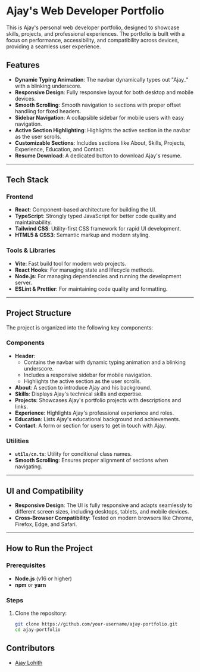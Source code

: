 # Ajay's Web Developer Portfolio

This is Ajay's personal web developer portfolio, designed to showcase skills, projects, and professional experiences. The portfolio is built with a focus on performance, accessibility, and compatibility across devices, providing a seamless user experience.

## Features

- **Dynamic Typing Animation**: The navbar dynamically types out "Ajay_" with a blinking underscore.
- **Responsive Design**: Fully responsive layout for both desktop and mobile devices.
- **Smooth Scrolling**: Smooth navigation to sections with proper offset handling for fixed headers.
- **Sidebar Navigation**: A collapsible sidebar for mobile users with easy navigation.
- **Active Section Highlighting**: Highlights the active section in the navbar as the user scrolls.
- **Customizable Sections**: Includes sections like About, Skills, Projects, Experience, Education, and Contact.
- **Resume Download**: A dedicated button to download Ajay's resume.

---

## Tech Stack

### Frontend
- **React**: Component-based architecture for building the UI.
- **TypeScript**: Strongly typed JavaScript for better code quality and maintainability.
- **Tailwind CSS**: Utility-first CSS framework for rapid UI development.
- **HTML5 & CSS3**: Semantic markup and modern styling.

### Tools & Libraries
- **Vite**: Fast build tool for modern web projects.
- **React Hooks**: For managing state and lifecycle methods.
- **Node.js**: For managing dependencies and running the development server.
- **ESLint & Prettier**: For maintaining code quality and formatting.

---

## Project Structure

The project is organized into the following key components:

### Components
- **Header**: 
  - Contains the navbar with dynamic typing animation and a blinking underscore.
  - Includes a responsive sidebar for mobile navigation.
  - Highlights the active section as the user scrolls.
- **About**: A section to introduce Ajay and his background.
- **Skills**: Displays Ajay's technical skills and expertise.
- **Projects**: Showcases Ajay's portfolio projects with descriptions and links.
- **Experience**: Highlights Ajay's professional experience and roles.
- **Education**: Lists Ajay's educational background and achievements.
- **Contact**: A form or section for users to get in touch with Ajay.

### Utilities
- **`utils/cn.ts`**: Utility for conditional class names.
- **Smooth Scrolling**: Ensures proper alignment of sections when navigating.

---

## UI and Compatibility

- **Responsive Design**: The UI is fully responsive and adapts seamlessly to different screen sizes, including desktops, tablets, and mobile devices.
- **Cross-Browser Compatibility**: Tested on modern browsers like Chrome, Firefox, Edge, and Safari.

---

## How to Run the Project

### Prerequisites
- **Node.js** (v16 or higher)
- **npm** or **yarn**

### Steps
1. Clone the repository:
   ```bash
   git clone https://github.com/your-username/ajay-portfolio.git
   cd ajay-portfolio
   ```

## Contributors

- [Ajay Lohith](https://github.com/AjayLohith)